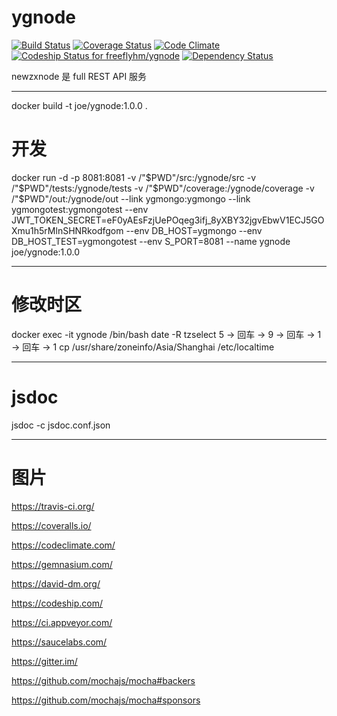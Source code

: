 # ygnode

[![Build Status](https://travis-ci.org/freeflyhm/ygnode.svg?branch=master)](https://travis-ci.org/freeflyhm/ygnode)
[![Coverage Status](https://coveralls.io/repos/github/freeflyhm/ygnode/badge.svg?branch=master)](https://coveralls.io/github/freeflyhm/ygnode?branch=master)
[![Code Climate](https://codeclimate.com/github/freeflyhm/ygnode/badges/gpa.svg)](https://codeclimate.com/github/freeflyhm/ygnode)
[ ![Codeship Status for freeflyhm/ygnode](https://app.codeship.com/projects/3347d5e0-cb84-0134-cf79-62d7b9e2a528/status?branch=master)](https://app.codeship.com/projects/199921)
[![Dependency Status](https://gemnasium.com/badges/github.com/freeflyhm/ygnode.svg)](https://gemnasium.com/github.com/freeflyhm/ygnode)

newzxnode 是 full REST API 服务

--------------------------
docker build -t joe/ygnode:1.0.0 .

# 开发
docker run -d -p 8081:8081 -v /"$PWD"/src:/ygnode/src -v /"$PWD"/tests:/ygnode/tests -v /"$PWD"/coverage:/ygnode/coverage -v /"$PWD"/out:/ygnode/out --link ygmongo:ygmongo --link ygmongotest:ygmongotest --env JWT_TOKEN_SECRET=eF0yAEsFzjUePOqeg3ifj_8yXBY32jgvEbwV1ECJ5GOXmu1h5rMlnSHNRkodfgom --env DB_HOST=ygmongo --env DB_HOST_TEST=ygmongotest --env S_PORT=8081 --name ygnode joe/ygnode:1.0.0

--------------------------
# 修改时区
docker exec -it ygnode /bin/bash
date -R
tzselect
5 → 回车 → 9 → 回车 → 1 → 回车 → 1
cp /usr/share/zoneinfo/Asia/Shanghai /etc/localtime

--------------------------
# jsdoc
jsdoc -c jsdoc.conf.json

--------------------------
# 图片

https://travis-ci.org/

https://coveralls.io/

https://codeclimate.com/

https://gemnasium.com/

https://david-dm.org/

https://codeship.com/

https://ci.appveyor.com/

https://saucelabs.com/

https://gitter.im/

https://github.com/mochajs/mocha#backers

https://github.com/mochajs/mocha#sponsors
